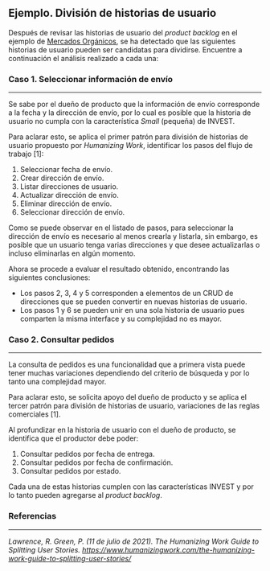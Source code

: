 ## Ejemplo. División de historias de usuario

Después de revisar las historias de usuario del *product backlog* en el ejemplo de [Mercados Orgánicos](https://miro.com/app/board/o9J_lQKbLXc=/), se ha detectado que las siguientes historias de usuario pueden ser candidatas para dividirse. Encuentre a continuación el análisis realizado a cada una:

### Caso 1. Seleccionar información de envío
---

Se sabe por el dueño de producto que la información de envío corresponde a la fecha y la dirección de envío, por lo cual es posible que la historia de usuario no cumpla con la característica *Small* (pequeña) de INVEST.

Para aclarar esto, se aplica el primer patrón para división de historias de usuario propuesto por *Humanizing Work*, identificar los pasos del flujo de trabajo [1]:

1.	Seleccionar fecha de envío.
2.	Crear dirección de envío.
3.	Listar direcciones de usuario.
4.	Actualizar dirección de envío.
5.	Eliminar dirección de envío.
6.	Seleccionar dirección de envío.

Como se puede observar en el listado de pasos, para seleccionar la dirección de envío es necesario al menos crearla y listarla, sin embargo, es posible que un usuario tenga varias direcciones y que desee actualizarlas o incluso eliminarlas en algún momento.

Ahora se procede a evaluar el resultado obtenido, encontrando las siguientes conclusiones:

  * Los pasos 2, 3, 4 y 5 corresponden a elementos de un CRUD de direcciones que se pueden convertir en nuevas historias de usuario.
  * Los pasos 1 y 6 se pueden unir en una sola historia de usuario pues comparten la misma interface y su complejidad no es mayor.

### Caso 2. Consultar pedidos
---

La consulta de pedidos es una funcionalidad que a primera vista puede tener muchas variaciones dependiendo del criterio de búsqueda y por lo tanto una complejidad mayor.

Para aclarar esto, se solicita apoyo del dueño de producto y se aplica el tercer patrón para división de historias de usuario, variaciones de las reglas comerciales [1].

Al profundizar en la historia de usuario con el dueño de producto, se identifica que el productor debe poder:

1.	Consultar pedidos por fecha de entrega.
2.	Consultar pedidos por fecha de confirmación.
3.	Consultar pedidos por estado.

Cada una de estas historias cumplen con las características INVEST y por lo tanto pueden agregarse al *product backlog*.


### Referencias
---

*Lawrence, R. Green, P. (11 de julio de 2021). The Humanizing Work Guide to Splitting User Stories. https://www.humanizingwork.com/the-humanizing-work-guide-to-splitting-user-stories/*
